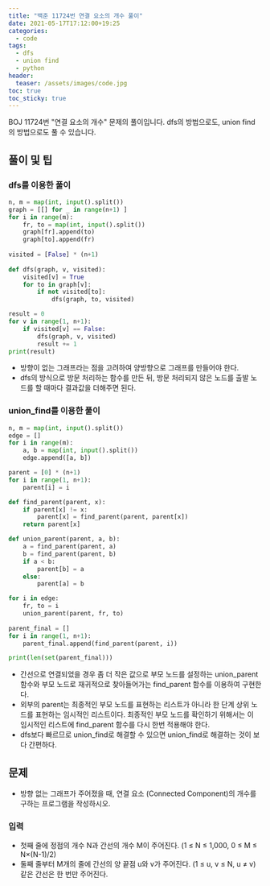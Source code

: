 ```yaml
---
title: "백준 11724번 연결 요소의 개수 풀이"
date: 2021-05-17T17:12:00+19:25
categories:
  - code
tags:
  - dfs
  - union find
  - python
header:
  teaser: /assets/images/code.jpg
toc: true
toc_sticky: true
---
```

BOJ 11724번 "연결 요소의 개수" 문제의 풀이입니다. dfs의 방법으로도, union find의 방법으로도 풀 수 있습니다.

## 풀이 및 팁

### dfs를 이용한 풀이

```python
n, m = map(int, input().split())
graph = [[] for _ in range(n+1) ]
for i in range(m):
    fr, to = map(int, input().split())
    graph[fr].append(to)
    graph[to].append(fr)
    
visited = [False] * (n+1)
                     
def dfs(graph, v, visited):
    visited[v] = True
    for to in graph[v]:
        if not visited[to]:
            dfs(graph, to, visited)

result = 0
for v in range(1, n+1):
    if visited[v] == False:
        dfs(graph, v, visited)
        result += 1
print(result)
```

* 방향이 없는 그래프라는 점을 고려하여 양방향으로 그래프를 만들어야 한다.
* dfs의 방식으로 방문 처리하는 함수를 만든 뒤, 방문 처리되지 않은 노드를 출발 노드를 할 때마다 결과값을 더해주면 된다. 

### union_find를 이용한 풀이

```python
n, m = map(int, input().split())
edge = []
for i in range(m):
    a, b = map(int, input().split())
    edge.append([a, b])

parent = [0] * (n+1)
for i in range(1, n+1):
    parent[i] = i

def find_parent(parent, x):
    if parent[x] != x:
        parent[x] = find_parent(parent, parent[x])
    return parent[x]

def union_parent(parent, a, b):
    a = find_parent(parent, a)
    b = find_parent(parent, b)
    if a < b:
        parent[b] = a
    else:
        parent[a] = b

for i in edge:
    fr, to = i
    union_parent(parent, fr, to)
    
parent_final = []
for i in range(1, n+1):
    parent_final.append(find_parent(parent, i))

print(len(set(parent_final)))
```

* 간선으로 연결되었을 경우 좀 더 작은 값으로 부모 노드를 설정하는 union_parent 함수와 부모 노드로 재귀적으로 찾아들어가는 find_parent 함수를 이용하여 구현한다. 
* 외부의 parent는 최종적인 부모 노드를 표현하는 리스트가 아니라 한 단계 상위 노드를 표현하는 임시적인 리스트이다. 최종적인 부모 노드를 확인하기 위해서는 이 임시적인 리스트에 find_parent 함수를 다시 한번 적용해야 한다.
* dfs보다 빠르므로 union_find로 해결할 수 있으면 union_find로 해결하는 것이 보다 간편하다. 

## 문제
* 방향 없는 그래프가 주어졌을 때, 연결 요소 (Connected Component)의 개수를 구하는 프로그램을 작성하시오.

### 입력
* 첫째 줄에 정점의 개수 N과 간선의 개수 M이 주어진다. (1 ≤ N ≤ 1,000, 0 ≤ M ≤ N×(N-1)/2) 
* 둘째 줄부터 M개의 줄에 간선의 양 끝점 u와 v가 주어진다. (1 ≤ u, v ≤ N, u ≠ v) 같은 간선은 한 번만 주어진다.